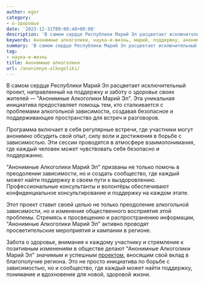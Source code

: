 ```yaml
---
author: egor
category:
- о-здоровье
date: '2023-12-31T09:00:48+00:00'
description: 'В самом сердце Республики Марий Эл расцветает исключительный проект, направленный на поддержку и заботу о здоровье своих жителей — "Анонимные Алкоголики...'
keywords: Анонимные алкоголики, наука-и-жизнь, марий, поддержку, анонимные, алкоголики, зависимости, каждый, проект, здоровье, инициатива, алкогольной, свой, борьбе, зависимостью, только, сообщество
summary: 'В самом сердце Республики Марий Эл расцветает исключительный проект, направленный на поддержку и заботу о здоровье своих жителей — "Анонимные Алкоголики...'
tag:
- наука-и-жизнь
title: Анонимные алкоголики
url: /anonimnye-alkogoliki/
---
```


В самом сердце Республики Марий Эл расцветает исключительный проект, направленный на поддержку и заботу о здоровье своих жителей — "Анонимные Алкоголики Марий Эл". Эта уникальная инициатива предоставляет помощь тем, кто сталкивается с проблемами алкогольной зависимости, создавая безопасное и поддерживающее пространство для встреч и разговоров.

Программа включает в себя регулярные встречи, где участники могут анонимно обсудить свой опыт, силу воли и достижения в борьбе с зависимостью. Эти сессии проводятся в атмосфере взаимопонимания, где каждый человек может чувствовать себя безопасно и поддержанно.

"Анонимные Алкоголики Марий Эл" призваны не только помочь в преодолении зависимости, но и создать сообщество, где каждый может найти поддержку в своем пути к выздоровлению. Профессиональные консультанты и волонтёры обеспечивают конфиденциальное консультирование и поддержку на каждом этапе.

Этот проект ставит своей целью не только преодоление алкогольной зависимости, но и изменение общественного восприятия этой проблемы. Стремясь к просвещению и распространению информации, "Анонимные Алкоголики Марий Эл" активно проводят просветительские мероприятия и кампании в регионе.

Забота о здоровье, внимание к каждому участнику и стремление к позитивным изменениям в обществе делают "Анонимные Алкоголики Марий Эл" значимым и успешным [проектом](http://aamariel.ru), вносящим свой вклад в благополучие региона. Это не просто инициатива по борьбе с зависимостью, но и сообщество, где каждый может найти поддержку, понимание и вдохновение для новой, здоровой жизни.